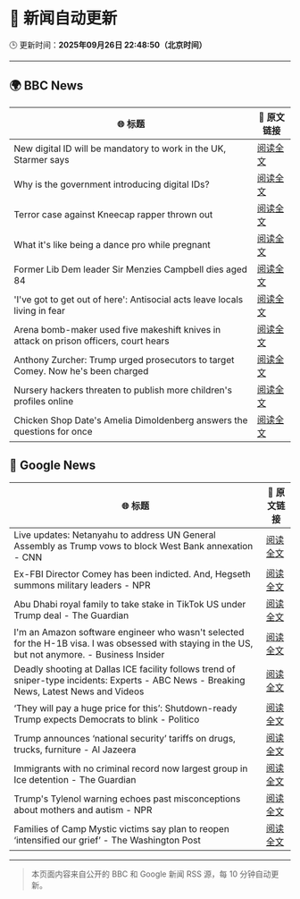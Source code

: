 # 🧠 新闻自动更新

🕒 更新时间：**2025年09月26日 22:48:50（北京时间）**

---

## 🌍 BBC News

| 🌐 标题 | 🔗 原文链接 |
|--------|-------------|
| New digital ID will be mandatory to work in the UK, Starmer says | [阅读全文](https://www.bbc.com/news/articles/cn832y43ql5o?at_medium=RSS&at_campaign=rss) |
| Why is the government introducing digital IDs? | [阅读全文](https://www.bbc.com/news/articles/clyl3lzzed2o?at_medium=RSS&at_campaign=rss) |
| Terror case against Kneecap rapper thrown out | [阅读全文](https://www.bbc.com/news/articles/ce846r2drg8o?at_medium=RSS&at_campaign=rss) |
| What it's like being a dance pro while pregnant | [阅读全文](https://www.bbc.com/news/articles/clyd9xkplvko?at_medium=RSS&at_campaign=rss) |
| Former Lib Dem leader Sir Menzies Campbell dies aged 84 | [阅读全文](https://www.bbc.com/news/articles/cp8j7jnjd6ro?at_medium=RSS&at_campaign=rss) |
| 'I've got to get out of here': Antisocial acts leave locals living in fear | [阅读全文](https://www.bbc.com/news/videos/c0jqv18yd5eo?at_medium=RSS&at_campaign=rss) |
| Arena bomb-maker used five makeshift knives in attack on prison officers, court hears | [阅读全文](https://www.bbc.com/news/articles/c4g252x0z9go?at_medium=RSS&at_campaign=rss) |
| Anthony Zurcher: Trump urged prosecutors to target Comey. Now he's been charged | [阅读全文](https://www.bbc.com/news/articles/c33r872egvjo?at_medium=RSS&at_campaign=rss) |
| Nursery hackers threaten to publish more children's profiles online | [阅读全文](https://www.bbc.com/news/articles/c07vxv8v89lo?at_medium=RSS&at_campaign=rss) |
| Chicken Shop Date's Amelia Dimoldenberg answers the questions for once | [阅读全文](https://www.bbc.com/news/articles/c3w57g0g5p2o?at_medium=RSS&at_campaign=rss) |

## 📰 Google News

| 🌐 标题 | 🔗 原文链接 |
|--------|-------------|
| Live updates: Netanyahu to address UN General Assembly as Trump vows to block West Bank annexation - CNN | [阅读全文](https://news.google.com/rss/articles/CBMiiAFBVV95cUxPOHNMNF9WWFhUVmFkTFBRN1VwaUZKQnZRNldKQU5QamJRODVuNlo0M0ZPYlhxNWlvVjFiVXhkVWdsQzI5ZVlwUzF5Q2dSZlBHQzhiRU90WjBQYmduQTM1U1Y5a2lZaWh4LUdQMHkwdjE2bGJIcnFOeFdjU0l4bVFtVDN0dEQzTWtP?oc=5) |
| Ex-FBI Director Comey has been indicted. And, Hegseth summons military leaders - NPR | [阅读全文](https://news.google.com/rss/articles/CBMiswFBVV95cUxPbHczSmdhWUJlZF9TeUtkQ0g4NWd0WVAxdzM0R1lpU0h0UUtGcDFhU1FBSWRiMTlhcndiUFA5SVRSdEhvRXVSd05ZTUlILURpQmlIMC1uVWZnWm80ZEJUaF91NGthcG9xd1hsY0hjZkZUcWpWckl1STZKU0RfWjM2dFpSQkdVd2hNYjFFM045MnNyaENaZ1NaZHJvXzJwMG91S1dOVW1FRl9PVVV3WWdZZ0JUVQ?oc=5) |
| Abu Dhabi royal family to take stake in TikTok US under Trump deal - The Guardian | [阅读全文](https://news.google.com/rss/articles/CBMiogFBVV95cUxNNWNYTnJmZUlqa0pZQlV3YU9qOXFrTXdNajFqc05nLUdoUEFkNFlnZmhsT2dIbFpYZzBhY1p0NmVPcTNEWTVuN1l1T3NCYjdzTW96TGxWZ001M0FyaFZQR3RFVDNPYm54M2hlaXQ3SXhSR0pSVXBpRGl1cWVSMUE5T25SeWRsRDVxcDFZT2JMdVJYRjBEaDJpU2U1X05Ody1kU0E?oc=5) |
| I'm an Amazon software engineer who wasn't selected for the H-1B visa. I was obsessed with staying in the US‚ but not anymore. - Business Insider | [阅读全文](https://news.google.com/rss/articles/CBMiogFBVV95cUxNLTJuM2YxdmE3cnpBeHdwTU8zRlpmdldIdDdKV2g1NW55aGtySFlHMl9vNDBYT016RXdJakpnSmN6ZmRScVhuSzAwcDRSbDNpNzVHX0F0dGxxOGNFZTFxenpEUmNYUUJ0bU5yOGFlcHAzWXBWTHF0ZlBDOGJmbndlV3VxWHloUlhHZkxvOG00c1Y0VWI5RHIzTW96bVZ0VlVXNXc?oc=5) |
| Deadly shooting at Dallas ICE facility follows trend of sniper-type incidents: Experts - ABC News - Breaking News, Latest News and Videos | [阅读全文](https://news.google.com/rss/articles/CBMinwFBVV95cUxPc3ZEV2RNZF9aU1k1aGhfdVdYTy1iRlZxdHNnQjVCTElvNl8ycU1LX1pzM1hWMm5XZUtUbXhGTmlCLS0yY3U3UF8tdFRORDRGQUtlWVVLTHZMRnJDbENKNUhVc0w3Tm56eXpxeWZBZ3E2RXhqSnpremJ4UWhYdVVkdlpGWHB6U0ZZQ3phYWhVZXc2SllkSjVOU2pwbnN2TjTSAaQBQVVfeXFMTU9vOHdya25IcHRmajF2Nmc0R1psRTBsM2d3TU9VanhQSTdpbF9lUGtmNWdIWndsMHJKa0c1OGxTWFdPd0lmTE1nZ2JVQXdIZG5iVU9JRG9HUVRLRkRaWU1JWXBpemhsVDBzYW40NlFBZzFwYU9DZWVMSGdSTkN4azdzeDhrM1JSeXlOQTcyUVB6UWtrOHd5VTVIeERtalVBeHFWRVc?oc=5) |
| ‘They will pay a huge price for this’: Shutdown-ready Trump expects Democrats to blink - Politico | [阅读全文](https://news.google.com/rss/articles/CBMizgFBVV95cUxNN1d1VUtsNll3Szd5WVZiU3c0cDZBSWo2eUVNcHVnTjdSaFVXMmk4TVFxRS1ZUUpIVEZEYnBsaW94ZVFocWtVVmdTWjBTelY1WjdkaUhMdnAyVWNQMnBaa3hxMlJuZlpoZFcxbURpeTN6V2JwRXFMYkVBUERpdHUyVEI1ZVpjakR6bThqYkEtanlwYk9TQVZZSVVmUDR0U1pwUkVuUGhSakhrWkhta3ZRb1FuY3FvNFNsU09GMzJrOGUzOGtIRVNkOHVJYnBlQQ?oc=5) |
| Trump announces ‘national security’ tariffs on drugs, trucks, furniture - Al Jazeera | [阅读全文](https://news.google.com/rss/articles/CBMirAFBVV95cUxOOVpVbFhfWW5UcjBLMFEyVE16czNfQ2h6Q0g1MzFjUWJxUWd2WmN0YkZPa2xQV25pQjZ4UHJSVHp0N2EtZjIzME5ySGtZVUY5aHctc2hTd1h2MUNXM3lpLUYzalVic29fSnNpM2pjTmUzOTN1SjZ3em0xWEpDcHJXckNNMWhYU3AycV92UHI4NXRiYmQ5Y2VDbkdqYkY1QTluSHJob2NJMTFqUlhJ0gGyAUFVX3lxTE4yQlFMU2VJTG1CcERGcFFKVWNKTnZKN3B0c2lXSVB1QlpfbmpKaGdNVGM0emY1ZUo3N3YwSTBBLVpDQ2tONHBaWHBxQ1lPUU5MVFNFdTA0NzA4alRxOGlWelgtVVFFbEtHOE90VnRqQlUyZTdxLWJha2paOHpfV3dCVlBSTHBFVVNYVXllSEI0TVh5QUR5cmpfOXo1eVh3b3ltcGFRZzBLQk56WGJGUzZyaXc?oc=5) |
| Immigrants with no criminal record now largest group in Ice detention - The Guardian | [阅读全文](https://news.google.com/rss/articles/CBMikgFBVV95cUxQcHUzUUZnVmYwNEZJZ0xibFVSVkxwOExOMVRSTEJHTC1zOEd2a0ZhYVpRdnllUXplNWpHR29MeTJTWWZKcXp3QzRqM0F5dkNFQW9zcHdsSDN0cVlaTFdJVm52aVZqclUzNWstYUY3VnNzWnc5Uk5xaE5XeE50YlNMUG9aUEpKZXRfdERhV1dBT29wdw?oc=5) |
| Trump's Tylenol warning echoes past misconceptions about mothers and autism - NPR | [阅读全文](https://news.google.com/rss/articles/CBMinwFBVV95cUxPWUxNQkJicUZzM1RET1dvUDRRbEpQSTZudFZ2R0FobnZuSEUxckJHd2tJdThKcUxac0RWSV9KckVYX1JoS013Q3dnMnlwZDBtUTFvRnpyOGJqSmRrSVBSZWxWaHNpb1lYVkV3WF9qcjVsT0lCNnltMGtZSnBidFByZlhIOEJGYmd2UEpNYVhUeDFtcGVGTWNMNVdhd2RTRjg?oc=5) |
| Families of Camp Mystic victims say plan to reopen ‘intensified our grief’ - The Washington Post | [阅读全文](https://news.google.com/rss/articles/CBMijwFBVV95cUxQNG9TLU9CdE9xamZuMnFUa1FyLWtzeTZNQ1Y0YjNlSkJpWGdEQWNWRWdDci0tM2cxSGR6d0dva0lJd1o1WE5QUmRmcEdWM3BzN0NSUFRTbFRsaV8tbVJUSGtGZEZNREtQTkVTOUQ5dVdYR1FHOWdSbFh6YlctejF3a2IzQzBiWlBSQTZVODdtYw?oc=5) |

---
> 本页面内容来自公开的 BBC 和 Google 新闻 RSS 源，每 10 分钟自动更新。